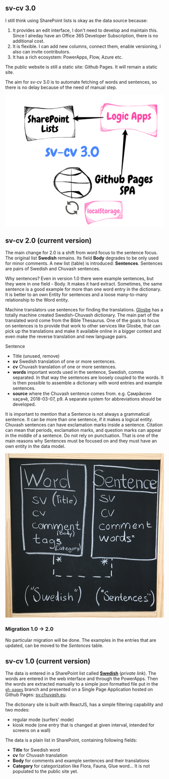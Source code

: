 
## sv-cv 3.0

I still think using SharePoint lists is okay as the data source because: 
1. It provides an edit interface, I don't need to develop and maintain this. Since I alreday have an Office 365 Developer Subscription, there is no additional cost.
2. It is flexible. I can add new columns, connect them, enable versioning, I also can invite contributors. 
3. It has a rich ecosystem: PowerApps, Flow, Azure etc. 

The public website is still a static site: Github Pages. It will remain a static site. 

The aim for sv-cv 3.0 is to automate fetching of words and sentences, so there is no delay because of the need of manual step. 

![sv-cv 3.0](images/sv-cv-3.0.png)

## sv-cv 2.0 (current version)

The main change for 2.0 is a shift from word focus to the sentence focus. The original list **Swedish** remains. Its field **Body** degrades to be only used for minor comments. A new list (table) is introduced: **Sentences**. Sentences are pairs of Swedish and Chuvash sentences. 

Why sentences? Even in version 1.0 there were example sentences, but they were in one field - Body. It makes it hard extract. Sometimes, the same sentence is a good example for more than one word entry in the dictionary. It is better to an own Entity for sentences and a loose many-to-many relationship to the Word entity. 

Machine translators use sentences for finding the translations. [Glosbe](https://glosbe.com/sv/cv/) has a totally machine created Swedish-Chuvash dictionary. The main part of the translated word come from the Bible Thesaurus. One of the goals to focus on sentences is to provide that work to other services like Glosbe, that can pick up the translations and make it available online in a bigger context and even make the reverse translation and new language pairs. 

Sentence
* Title (unused, remove)
* **sv** Swedish translation of one or more sentences.
* **cv** Chuvash translation of one or more sentences.
* **words** important words used in the sentence, Swedish, comma separated. In that way the sentences are loosely coupled to the words. It is then possible to assemble a dictionary with word entries and example sentences.
* **source** where the Chuvash sentence comes from. e.g. Ҫамрӑксен хаҫачӗ, 2018-03-07, p9. A separate system for abbreviations should be developed. 

It is important to mention that a Sentence is not always a grammatical sentence. It can be more than one sentence, if it makes a logical entity. Chuvash sentences can have exclamation marks inside a sentence. Citation can mean that periods, exclamation marks, and question marks can appear in the middle of a sentence. Do not rely on punctuation. That is one of the main reasons why Sentences must be focused on and they must have an own entity in the data model.

![model](images/word-sentence.png)

### Migration 1.0 -> 2.0

No particular migration will be done. The examples in the entries that are updated, can be moved to the *Sentences* table.

## sv-cv 1.0 (current version)

The data is entered in a SharePoint list called [**Swedish**](https://takana14.sharepoint.com/sites/pa/Lists/Swedish) (*private link*). The words are entered in the web interface and through the PowerApps. Then the words are extracted manually to a simple json formatted file put in the [```gh-pages```](https://github.com/mirontoli/sv-cv/tree/gh-pages) branch and presented on a Single Page Application hosted on Github Pages: [sv.chuvash.eu](http://sv.chuvash.eu/). 

The dictionary site is built with ReactJS, has a simple filtering capability and two modes: 

* regular mode (surfers' mode)
* kiosk mode (one entry that is changed at given interval, intended for screens on a wall)

The data is a plain list in SharePoint, containing following fields:

* **Title** for Swedish word
* **cv** for Chuvash translation
* **Body** for comments and example sentences and their translations
* **Category** for categorization like Flora, Fauna, Glue word... It is not populated to the public site yet.